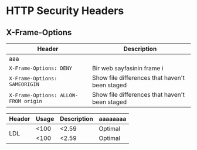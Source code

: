 # HTTP Security Headers
## X-Frame-Options
| Header | Description |
| --- | --- |
| aaa ||
| `X-Frame-Options: DENY` | Bir web sayfasinin frame i |
| `X-Frame-Options: SAMEORIGIN` | Show file differences that haven't been staged |
| `X-Frame-Options: ALLOW-FROM origin` | Show file differences that haven't been staged |


<table>
    <thead>
        <tr>
            <th>Header</th>
            <th>Usage</th>
            <th>Description</th>
            <th>aaaaaaaa</th>
        </tr>
    </thead>
    <tbody>
        <tr>
            <td rowspan=2>LDL</td>
            <td>&lt;100</td>
            <td>&lt;2.59</td>
            <td>Optimal</td>
        </tr>
        <tr>
            <td>&lt;100</td>
            <td>&lt;2.59</td>
            <td>Optimal</td>
        </tr>
            </tbody>
</table>
